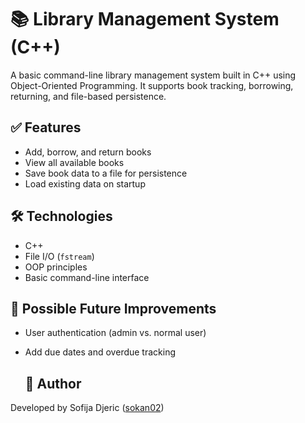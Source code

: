 # 📚 Library Management System (C++)

A basic command-line library management system built in C++ using Object-Oriented Programming. It supports book tracking, borrowing, returning, and file-based persistence.

## ✅ Features

- Add, borrow, and return books
- View all available books
- Save book data to a file for persistence
- Load existing data on startup

## 🛠 Technologies

- C++
- File I/O (`fstream`)
- OOP principles
- Basic command-line interface

## 🔮 Possible Future Improvements

- User authentication (admin vs. normal user)
- Add due dates and overdue tracking

  ## 📌 Author

Developed by Sofija Djeric ([sokan02](https://github.com/sokan02))  
